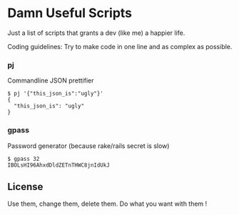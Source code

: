 # Damn Useful Scripts

Just a list of scripts that grants a dev (like me) a happier life.

Coding guidelines: Try to make code in one line and as complex as possible.

### pj

Commandline JSON prettifier

```
$ pj '{"this_json_is":"ugly"}'
{
  "this_json_is": "ugly"
}
```

### gpass

Password generator (because rake/rails secret is slow)

```
$ gpass 32
IBOLsHI96AhxdDldZETnTHWC8jnIdUkJ
```

## License

Use them, change them, delete them. Do what you want with them !
